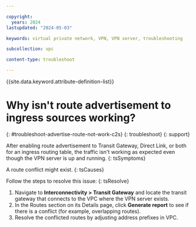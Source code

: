 ```yaml
---

copyright:
  years: 2024
lastupdated: "2024-05-03"

keywords: virtual private network, VPN, VPN server, troubleshooting

subcollection: vpc

content-type: troubleshoot

---
```


{{site.data.keyword.attribute-definition-list}}

# Why isn't route advertisement to ingress sources working?
{: #troubleshoot-advertise-route-not-work-c2s}
{: troubleshoot}
{: support}

After enabling route advertisement to Transit Gateway, Direct Link, or both for an ingress routing table, the traffic isn't working as expected even though the VPN server is up and running.
{: tsSymptoms}

A route conflict might exist.
{: tsCauses}

Follow the steps to resolve this issue:
{: tsResolve}

1. Navigate to **Interconnectivity > Transit Gateway** and locate the transit gateway that connects to the VPC where the VPN server exists.
1. In the Routes section on its Details page, click **Generate report** to see if there is a conflict (for example, overlapping routes).
1. Resolve the conflicted routes by adjusting address prefixes in VPC.
